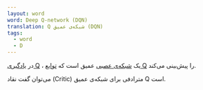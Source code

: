 ```yaml
---
layout: word
word: Deep Q-network (DQN)
translation: Q شبکه‌ی عمیق (DQN)
tags:
  - word
  - D
---
```


در [یادگیری Q](https://developers.google.com/machine-learning/glossary#q-learning) ، یک [شبکه‌ی عصبی](https://developers.google.com/machine-learning/glossary#neural_network) عمیق است که [توابع Q](https://developers.google.com/machine-learning/glossary#q-function) را پیش‌بینی می‌کند.

می‌توان گفت نقاد (Critic) مترادفی برای شبکه‌ی عمیق Q است.
